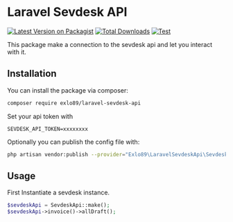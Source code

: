 # Laravel Sevdesk API

[![Latest Version on Packagist](https://img.shields.io/packagist/v/exlo89/laravel-sevdesk-api.svg?style=flat-square)](https://packagist.org/packages/exlo89/laravel-sevdesk-api)
[![Total Downloads](https://img.shields.io/packagist/dt/exlo89/laravel-sevdesk-api.svg?style=flat-square)](https://packagist.org/packages/exlo89/laravel-sevdesk-api)
[![Test](https://github.com/exlo89/laravel-sevdesk-api/actions/workflows/testing.yml/badge.svg?branch=main)](https://github.com/exlo89/laravel-sevdesk-api/actions/workflows/testing.yml)

This package make a connection to the sevdesk api and let you interact with it.

## Installation

You can install the package via composer:

```bash
composer require exlo89/laravel-sevdesk-api
```

Set your api token with

```dotenv
SEVDESK_API_TOKEN=xxxxxxxx
```

Optionally you can publish the config file with:

```bash
php artisan vendor:publish --provider="Exlo89\LaravelSevdeskApi\SevdeskApiServiceProvider" --tag="config"
```

## Usage

First Instantiate a sevdesk instance.

```php
$sevdeskApi = SevdeskApi::make();
$sevdeskApi->invoice()->allDraft();
```
